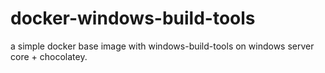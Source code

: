 # docker-windows-build-tools
a simple docker base image with windows-build-tools on windows server core + chocolatey.
